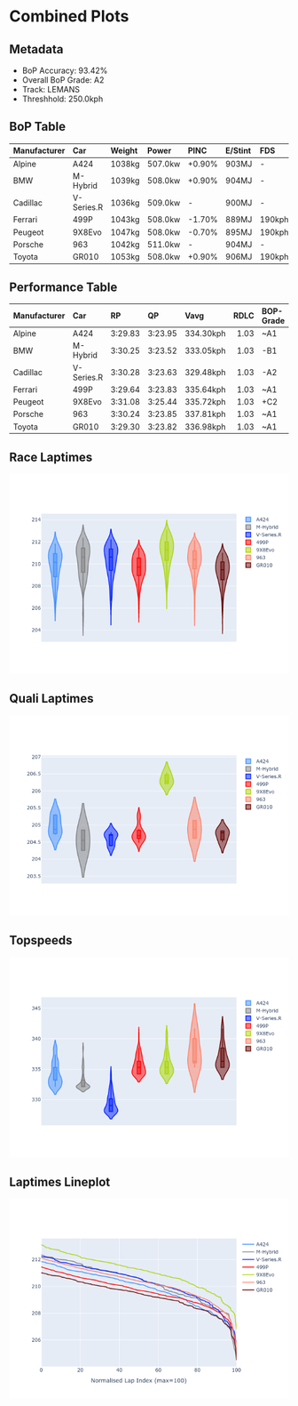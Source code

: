 # Combined Plots

## Metadata

- BoP Accuracy: 93.42%
- Overall BoP Grade: A2
- Track: LEMANS
- Threshhold: 250.0kph

## BoP Table
| Manufacturer   | Car        | Weight   | Power   | PINC   | E/Stint   | FDS    | RDP    | QDP    | TDP    |
|:---------------|:-----------|:---------|:--------|:-------|:----------|:-------|:-------|:-------|:-------|
| Alpine         | A424       | 1038kg   | 507.0kw | +0.90% | 903MJ     | -      | 44.91% | 62.50% | 24.00% |
| BMW            | M-Hybrid   | 1039kg   | 508.0kw | +0.90% | 904MJ     | -      | 41.75% | 50.00% | 8.15%  |
| Cadillac       | V-Series.R | 1036kg   | 509.0kw | -      | 900MJ     | -      | 31.03% | 75.00% | 11.68% |
| Ferrari        | 499P       | 1043kg   | 508.0kw | -1.70% | 889MJ     | 190kph | 36.65% | 70.00% | 5.75%  |
| Peugeot        | 9X8Evo     | 1047kg   | 508.0kw | -0.70% | 895MJ     | 190kph | 31.11% | 37.50% | 4.26%  |
| Porsche        | 963        | 1042kg   | 511.0kw | -      | 904MJ     | -      | 33.39% | 11.11% | 0.20%  |
| Toyota         | GR010      | 1053kg   | 508.0kw | +0.90% | 906MJ     | 190kph | 32.95% | 42.86% | 4.38%  |

## Performance Table
| Manufacturer   | Car        | RP      | QP      | Vavg      |   RDLC | BOP-Grade   | Match   |
|:---------------|:-----------|:--------|:--------|:----------|-------:|:------------|:--------|
| Alpine         | A424       | 3:29.83 | 3:23.95 | 334.30kph |   1.03 | ~A1         | 100.00% |
| BMW            | M-Hybrid   | 3:30.25 | 3:23.52 | 333.05kph |   1.03 | -B1         | 89.53%  |
| Cadillac       | V-Series.R | 3:30.28 | 3:23.63 | 329.48kph |   1.03 | -A2         | 92.86%  |
| Ferrari        | 499P       | 3:29.64 | 3:23.83 | 335.64kph |   1.03 | ~A1         | 100.00% |
| Peugeot        | 9X8Evo     | 3:31.08 | 3:25.44 | 335.72kph |   1.03 | +C2         | 75.00%  |
| Porsche        | 963        | 3:30.24 | 3:23.85 | 337.81kph |   1.03 | ~A1         | 97.28%  |
| Toyota         | GR010      | 3:29.30 | 3:23.82 | 336.98kph |   1.03 | ~A1         | 99.30%  |

## Race Laptimes
![Race Laptimes](images/race_violin.png)

## Quali Laptimes
![Quali Laptimes](images/quali_violin.png)

## Topspeeds
![Topspeeds](images/topspeed_violin.png)

## Laptimes Lineplot
![Laptimes Lineplot](images/laptime_line.png)

